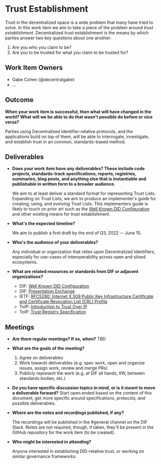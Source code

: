# Trust Establishment

Trust in the decentralized space is a wide problem that many have tried to solve. In this work item we aim to take a piece of the problem around _trust establishment_. Decentralized trust establishment is the means by which parties answer two key questions about one another:

1. Are you who you claim to be?
2. Are you to be trusted for what you claim to be trusted for?


## Work Item Owners
- Gabe Cohen (@decentralgabe)
- ...

## Outcome
**When your work item is successful, then what will have changed in the world? What will we be able to do that wasn't possible do before or vice versa?**

Parties using Decentralized Identifier-relative protocols, and the applications build on top of them, will be able to interrogate, investigate, and establish trust in an common, standards-based method.

## Deliverables
- **Does your work item have any deliverables? These include code projects,
  standards-track specifications, reports, registries, summaries, blog posts,
  and anything else that is instantiable and publishable in written form to a
  broader audience.**

  We aim to at least deliver a standard format for representing Trust Lists. 
  Expanding on Trust Lists, we aim to produce an implementer's guide for creating, using, and evolving Trust Lists. This implementers guide is likely to touch on prior art such as the [Well Known DID Configuration](https://identity.foundation/.well-known/resources/did-configuration/) and other existing means for trust establishment.

- **What's the expected timeline?**

  We aim to publish a first draft by the end of Q3, 2022 -- June 15.

- **Who's the audience of your deliverables?**

  Any individual or organization that relies upon Decentralized Identifiers, especially for use-cases of interoperability across open and siloed ecosystems.

- **What are related resources or standards from DIF or adjacent organizations?**

  - DIF: [Well Known DID Configuration](https://identity.foundation/.well-known/resources/did-configuration/)
  - DIF: [Presentation Exchange](https://identity.foundation/presentation-exchange/)
  - IETF: [RFC5280: Internet X.509 Public Key Infrastructure Certificate and Certificate Revocation List (CRL) Profile](https://datatracker.ietf.org/doc/html/rfc5280)
  - ToIP: [Introduction to Trust Over IP](https://www.trustoverip.org/wp-content/uploads/Introduction-to-ToIP-V2.0-2021-11-17.pdf)
  - ToIP: [Trust Registry Specification](https://github.com/trustoverip/tswg-trust-registry-tf)

## Meetings
- **Are there regular meetings? If so, when?**
  TBD

- **What are the goals of the meeting?**
  1. Agree on deliverables
  2. Work towards deliverables (e.g. spec work, open and organize issues, assign work, review and merge PRs)
  3. Publicly represent the work (e.g. at DIF all hands, IIW, between standards bodies, etc.)

- **Do you have specific discussion topics in mind, or is it meant to move a
  deliverable forward?**
  Start open ended based on the content of this document, get more specific around specifications, protocols, and possible deliverables.

- **Where are the notes and recordings published, if any?**
    
  The recordings will be published in the #general channel on the DIF Slack. Notes are not required, though, if taken, they'll be present in the GitHub repository for the work item (to be created).

- **Who might be interested in attending?**

  Anyone interested in establishing DID-relative trust, or working on similar governance frameworks.
